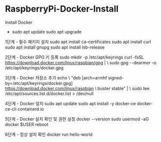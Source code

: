# RaspberryPi-Docker-Install
Install Docker

- sudo apt update
sudo apt upgrade

1단계 - 필수 패키지 설치
sudo apt install ca-certificates
sudo apt install curl
sudo apt install gnupg
sudo apt install lsb-release

2단계 - Docker GPG 키 등록
sudo mkdir -p /etc/apt/keyrings
curl -fsSL https://download.docker.com/linux/raspbian/gpg | \ sudo gpg --dearmor -o /etc/apt/keyrings/docker.gpg

3단계 - Docker 저장소 추가
echo \ "deb [arch=armhf signed-by=/etc/apt/keyrings/docker.gpg] https://download.docker.com/linux/raspbian \ buster stable" | \ sudo tee /etc/apt/sources.list.d/docker.list > /dev/null

4단계 - Docker 설치
sudo apt update
sudo apt install -y docker-ce docker-ce-cli containerd.io

5단계 - Docker 설치 확인 및 권한 설정
docker --version
sudo usermod -aG docker $USER
reboot

6단계 - 정상 설치 확인
docker run hello-world
